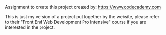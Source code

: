 Assignment to create this project created by:
https://www.codecademy.com

This is just my version of a project put together by the
website, please refer to their "Front End Web Development
Pro Intensive" course if you are interested in the
project.
